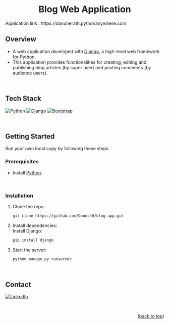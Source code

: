 <a name="readme-top"></a>

<h1 align="center">Blog Web Application</h1>
Application link : https://danuherath.pythonanywhere.com

<br/>

## Overview
- A web application developed with [Django](https://www.djangoproject.com/), a high-level web framework for Python.
- This application provides functionalities for creating, editing and publishing blog articles (by super user) and posting comments (by audience users).

<br/>

## Tech Stack
[![Python][Python-badge]][Python-url]
[![Django][Django-badge]][Django-url]
[![Bootstrap][Bootstrap-badge]][Bootstrap-url]

<br/>

## Getting Started
Run your own local copy by following these steps.

### Prerequisites
- Install [Python](https://www.python.org/downloads/).

<br/>

### Installation

1. Clone the repo:
   ```sh
   git clone https://github.com/DanushH/blog-app.git
   ```

2. Install dependencies:
   <br/>
   Install Django:
   ```sh
   pip install django
   ```

3. Start the server:
   ```sh
   python manage.py runserver
   ```

<br/>

<!-- ADD DEMO HERE -->

## Contact

[![LinkedIn][linkedin-shield]][linkedin-url]

<br/>

<p align="right">(<a href="#readme-top">back to top</a>)</p>

<!-- MARKDOWN LINKS & IMAGES -->
[Python-badge]: https://img.shields.io/badge/Python-black?style=for-the-badge&logo=python&logoColor=#F1C40F
[Python-url]: https://www.python.org
[Django-badge]: https://img.shields.io/badge/Django-black?style=for-the-badge&logo=django&logoColor=#145A32
[Django-url]: https://www.djangoproject.com
[Bootstrap-badge]: https://img.shields.io/badge/Bootstrap-black?style=for-the-badge&logo=bootstrap&logoColor=#4A235A
[Bootstrap-url]: https://getbootstrap.com/
[linkedin-shield]: https://img.shields.io/badge/Linkedin-black?style=for-the-badge&logo=linkedin&logoColor=#21618C
[linkedin-url]: https://linkedin.com/in/danushika-herath

<br/>
